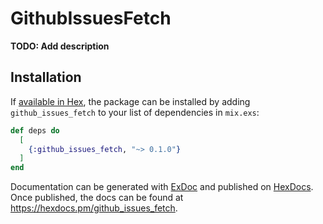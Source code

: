 # GithubIssuesFetch

**TODO: Add description**

## Installation

If [available in Hex](https://hex.pm/docs/publish), the package can be installed
by adding `github_issues_fetch` to your list of dependencies in `mix.exs`:

```elixir
def deps do
  [
    {:github_issues_fetch, "~> 0.1.0"}
  ]
end
```

Documentation can be generated with [ExDoc](https://github.com/elixir-lang/ex_doc)
and published on [HexDocs](https://hexdocs.pm). Once published, the docs can
be found at <https://hexdocs.pm/github_issues_fetch>.

